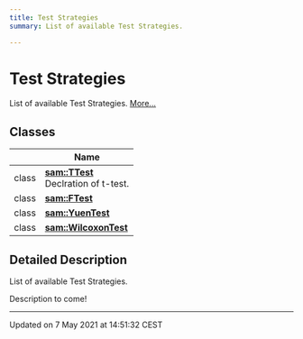 ```yaml
---
title: Test Strategies
summary: List of available Test Strategies. 

---
```


# Test Strategies

List of available Test Strategies.  [More...](#detailed-description)

## Classes

|                | Name           |
| -------------- | -------------- |
| class | **[sam::TTest](/doxygen/Classes/classsam_1_1_t_test/)** <br>Declration of t-test.  |
| class | **[sam::FTest](/doxygen/Classes/classsam_1_1_f_test/)**  |
| class | **[sam::YuenTest](/doxygen/Classes/classsam_1_1_yuen_test/)**  |
| class | **[sam::WilcoxonTest](/doxygen/Classes/classsam_1_1_wilcoxon_test/)**  |

## Detailed Description

List of available Test Strategies. 

Description to come! 






-------------------------------

Updated on  7 May 2021 at 14:51:32 CEST